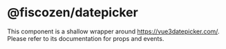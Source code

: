 # @fiscozen/datepicker

This component is a shallow wrapper around https://vue3datepicker.com/.
Please refer to its documentation for props and events.